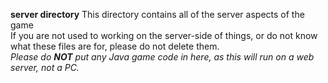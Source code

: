 <b>server directory</b>
This directory contains all of the server aspects of the game <br/>
If you are not used to working on the server-side of things, or do not know what these files are for, please do not delete them.<br/>
<i>Please do <b>NOT</b> put any Java game code in here, as this will run on a web server, not a PC.</i>